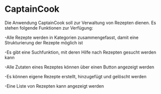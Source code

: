 # CaptainCook

Die Anwendung CaptainCook soll zur Verwaltung von Rezepten dienen. Es stehen folgende Funktionen zur Verfügung:

-Alle Rezepte werden in Kategorien zusammengefasst, damit eine Strukturierung der Rezepte möglich ist

-Es gibt eine Suchfunktion, mit deren Hilfe nach Rezepten gesucht werden kann

-Alle Zutaten eines Rezeptes können über einen Button angezeigt werden

-Es können eigene Rezepte erstellt, hinzugefügt und gelöscht werden

-Eine Liste von Rezepten kann angezeigt werden
